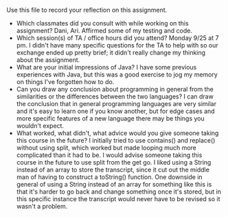 Use this file to record your reflection on this assignment.

- Which classmates did you consult with while working on this assignment? Dani, Ari. Affirmed some of my testing and code.
- Which session(s) of TA / office hours did you attend?
     Monday 9/25 at 7 pm. I didn't have many specific questions for the TA to help with so our exchange ended up pretty brief; it didn't really change my thinking about the assignment.
- What are your initial impressions of Java? 
    I have some previous experiences with Java, but this was a good exercise to jog my memory on things I've forgotten how to do.
- Can you draw any conclusion about programming in general from the similarities or the differences between the two languages? 
    I can draw the conclusion that in general programming languages are very similar and it's easy to learn one if you know another, but for edge cases and more specific features of a new language there may be things you wouldn't expect.
- What worked, what didn't, what advice would you give someone taking this course in the future? 
    I initially tried to use contains() and replace() without using split, which worked but made looping much more complicated than it had to be. I would advise someone taking this course in the future to use split from the get go. I liked using a String instead of an array to store the transcript, since it cut out the middle man of having to construct a toString() function. One downside in general of using a String instead of an array for something like this is that it's harder to go back and change something once it's stored, but in this specific instance the transcript would never have to be revised so it wasn't a problem.
